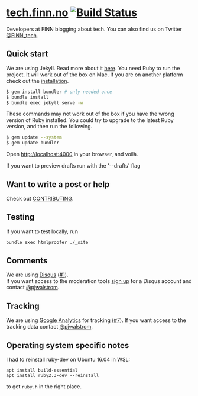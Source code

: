 # [tech.finn.no](http://tech.finn.no) [![Build Status](https://travis-ci.org/finn-no/tech.finn.no.svg)](https://travis-ci.org/finn-no/tech.finn.no)

Developers at FINN blogging about tech. 
You can also find us on Twitter [@FINN_tech](https://twitter.com/finn_tech).

## Quick start

We are using Jekyll. Read more about it [here](http://jekyllrb.com/).
You need Ruby to run the project. It will work out of the box on Mac.
If you are on another platform check out the [installation](http://jekyllrb.com/docs/installation/).

```sh
$ gem install bundler # only needed once
$ bundle install
$ bundle exec jekyll serve -w
```

These commands may not work out of the box if you have the wrong version of Ruby installed. You could try to upgrade to the latest Ruby version, and then run the following.

```sh
$ gem update --system
$ gem update bundler
```


Open <http://localhost:4000> in your browser, and voilà.

If you want to preview drafts run with the '--drafts' flag

## Want to write a post or help
Check out [CONTRIBUTING](CONTRIBUTING.md).

## Testing
If you want to test locally, run

```bash
bundle exec htmlproofer ./_site
```

## Comments
We are using [Disqus](https://disqus.com/) ([#1](https://github.com/finn-no/tech.finn.no/issues/1)).  
If you want access to the moderation tools [sign up](https://disqus.com/profile/signup/) for a Disqus account and contact [@pjwalstrom](https://github.com/pjwalstrom).

## Tracking
We are using [Google Analytics](http://www.google.com/analytics/) for tracking ([#7](https://github.com/finn-no/tech.finn.no/issues/7)). If you want access to the tracking data contact [@pjwalstrom](https://github.com/pjwalstrom).


## Operating system specific notes

I had to reinstall ruby-dev on Ubuntu 16.04 in WSL:
```
apt install build-essential
apt install ruby2.3-dev --reinstall
```
to get `ruby.h` in the right place.

